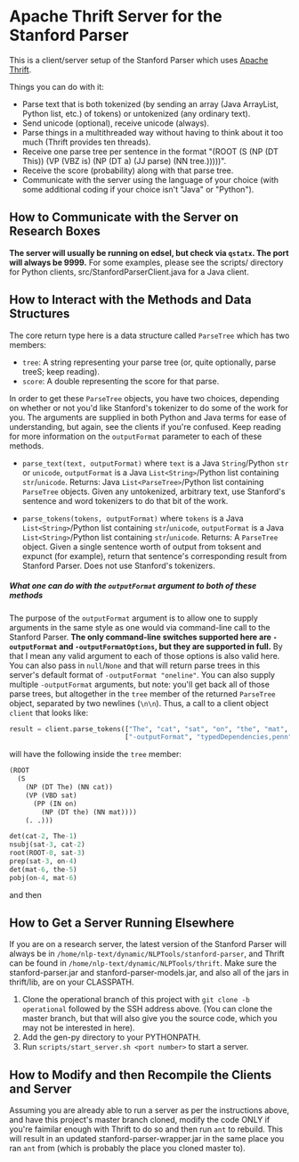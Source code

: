 Apache Thrift Server for the Stanford Parser
============================================

This is a client/server setup of the Stanford Parser which uses [Apache Thrift](http://thrift.apache.org/).

Things you can do with it:

* Parse text that is both tokenized (by sending an array (Java ArrayList, Python list, etc.) of tokens) or untokenized (any ordinary text).
* Send unicode (optional), receive unicode (always).
* Parse things in a multithreaded way without having to think about it too much (Thrift provides ten threads).
* Receive one parse tree per sentence in the format "(ROOT (S (NP (DT This)) (VP (VBZ is) (NP (DT a) (JJ parse) (NN tree.)))))".
* Receive the score (probability) along with that parse tree.
* Communicate with the server using the language of your choice (with some additional coding if your choice isn't "Java" or "Python").


## How to Communicate with the Server on Research Boxes

**The server will usually be running on edsel, but check via `qstatx`.  The port will always be 9999.**
For some examples, please see the scripts/ directory for Python clients, src/StanfordParserClient.java for a Java client.


## How to Interact with the Methods and Data Structures

The core return type here is a data structure called `ParseTree` which has two members:

* `tree`: A string representing your parse tree (or, quite optionally, parse treeS; keep reading).
* `score`: A double representing the score for that parse.

In order to get these `ParseTree` objects, you have two choices, depending on whether or not you'd like Stanford's tokenizer to do some of the work for you.  The arguments are supplied in both Python and Java terms for ease of understanding, but again, see the clients if you're confused.  Keep reading for more information on the `outputFormat` parameter to each of these methods.

* `parse_text(text, outputFormat)` where `text` is a Java `String`/Python `str` or `unicode`, `outputFormat` is a Java `List<String>`/Python list containing `str`/`unicode`.
  Returns: Java `List<ParseTree>`/Python list containing `ParseTree` objects.
  Given any untokenized, arbitrary text, use Stanford's sentence and word tokenizers to do that bit of the work.

* `parse_tokens(tokens, outputFormat)` where `tokens` is a Java `List<String>`/Python list containing `str`/`unicode`, `outputFormat` is a Java `List<String>`/Python list containing `str`/`unicode`.
   Returns: A `ParseTree` object.
   Given a single sentence worth of output from toksent and expunct (for example), return that sentence's corresponding result from Stanford Parser.  Does not use Stanford's tokenizers.
   
##### What one can do with the `outputFormat` argument to both of these methods

The purpose of the `outputFormat` argument is to allow one to supply arguments in the same style as one would via command-line call to the Stanford Parser. **The only command-line switches supported here are `-outputFormat` and `-outputFormatOptions`, but they are supported in full.**  By that I mean any valid argument to each of those options is also valid here.
You can also pass in `null`/`None` and that will return parse trees in this server's default format of `-outputFormat "oneline"`.
You can also supply multiple `-outputFormat` arguments, but note: you'll get back all of those parse trees, but altogether in the `tree` member of the returned `ParseTree` object, separated by two newlines (`\n\n`).
Thus, a call to a client object `client` that looks like:

```python
result = client.parse_tokens(["The", "cat", "sat", "on", "the", "mat", "."], 
                             ["-outputFormat", "typedDependencies,penn", "-outputFormatOptions", "basicDependencies"])
```

will have the following inside the `tree` member:

```Python
(ROOT
  (S
    (NP (DT The) (NN cat))
    (VP (VBD sat)
      (PP (IN on)
        (NP (DT the) (NN mat))))
    (. .)))

det(cat-2, The-1)
nsubj(sat-3, cat-2)
root(ROOT-0, sat-3)
prep(sat-3, on-4)
det(mat-6, the-5)
pobj(on-4, mat-6)
```

and then


## How to Get a Server Running Elsewhere

If you are on a research server, the latest version of the Stanford Parser will always be in `/home/nlp-text/dynamic/NLPTools/stanford-parser`, and Thrift can be found in `/home/nlp-text/dynamic/NLPTools/thrift`.
Make sure the stanford-parser.jar and stanford-parser-models.jar, and also all of the jars in thrift/lib, are on your CLASSPATH.

1. Clone the operational branch of this project with `git clone -b operational` followed by the SSH address above.  (You can clone the master branch, but that will also give you the source code, which you may not be interested in here).
2. Add the gen-py directory to your PYTHONPATH.
3. Run `scripts/start_server.sh <port number>` to start a server.



## How to Modify and then Recompile the Clients and Server

Assuming you are already able to run a server as per the instructions above, and have this project's master branch cloned, modify the code ONLY if you're faimilar enough with Thrift to do so and then run `ant` to rebuild.  This will result in an updated stanford-parser-wrapper.jar in the same place you ran `ant` from (which is probably the place you cloned master to).